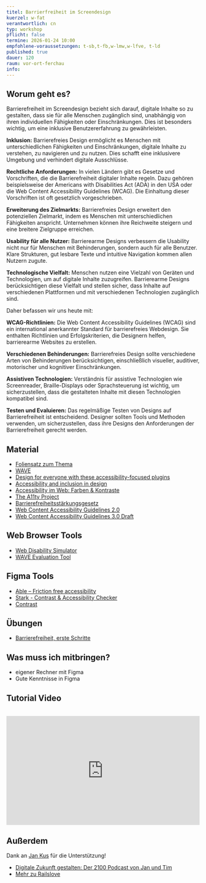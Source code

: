 ```yaml
---
titel: Barrierfreiheit im Screendesign
kuerzel: w-fat
verantwortlich: cn
typ: workshop
pflicht: false
termine: 2026-01-24 10:00
empfohlene-voraussetzungen: t-sb,t-fb,w-lmw,w-lfve, t-ld
published: true
dauer: 120
raum: vor-ort-ferchau
info: 
---
```



## Worum geht es?

Barrierefreiheit im Screendesign bezieht sich darauf, digitale Inhalte so zu gestalten, dass sie für alle Menschen zugänglich sind, unabhängig von ihren individuellen Fähigkeiten oder Einschränkungen. Dies ist besonders wichtig, um eine inklusive Benutzererfahrung zu gewährleisten. 

**Inklusion:** Barrierefreies Design ermöglicht es Menschen mit unterschiedlichen Fähigkeiten und Einschränkungen, digitale Inhalte zu verstehen, zu navigieren und zu nutzen. Dies schafft eine inklusivere Umgebung und verhindert digitale Ausschlüsse.

**Rechtliche Anforderungen:** In vielen Ländern gibt es Gesetze und Vorschriften, die die Barrierefreiheit digitaler Inhalte regeln. Dazu gehören beispielsweise der Americans with Disabilities Act (ADA) in den USA oder die Web Content Accessibility Guidelines (WCAG). Die Einhaltung dieser Vorschriften ist oft gesetzlich vorgeschrieben.

**Erweiterung des Zielmarkts:** Barrierefreies Design erweitert den potenziellen Zielmarkt, indem es Menschen mit unterschiedlichen Fähigkeiten anspricht. Unternehmen können ihre Reichweite steigern und eine breitere Zielgruppe erreichen.

**Usability für alle Nutzer:** Barrierearme Designs verbessern die Usability nicht nur für Menschen mit Behinderungen, sondern auch für alle Benutzer. Klare Strukturen, gut lesbare Texte und intuitive Navigation kommen allen Nutzern zugute.

**Technologische Vielfalt:** Menschen nutzen eine Vielzahl von Geräten und Technologien, um auf digitale Inhalte zuzugreifen. Barrierearme Designs berücksichtigen diese Vielfalt und stellen sicher, dass Inhalte auf verschiedenen Plattformen und mit verschiedenen Technologien zugänglich sind.

Daher befassen wir uns heute mit:

**WCAG-Richtlinien:** Die Web Content Accessibility Guidelines (WCAG) sind ein international anerkannter Standard für barrierefreies Webdesign. Sie enthalten Richtlinien und Erfolgskriterien, die Designern helfen, barrierearme Websites zu erstellen.

**Verschiedenen Behinderungen:** Barrierefreies Design sollte verschiedene Arten von Behinderungen berücksichtigen, einschließlich visueller, auditiver, motorischer und kognitiver Einschränkungen.

**Assistiven Technologien:** Verständnis für assistive Technologien wie Screenreader, Braille-Displays oder Sprachsteuerung ist wichtig, um sicherzustellen, dass die gestalteten Inhalte mit diesen Technologien kompatibel sind.

**Testen und Evaluieren:** Das regelmäßige Testen von Designs auf Barrierefreiheit ist entscheidend. Designer sollten Tools und Methoden verwenden, um sicherzustellen, dass ihre Designs den Anforderungen der Barrierefreiheit gerecht werden.



## Material
- [Foliensatz zum Thema](/mi-bachelor-screendesign/download/workshops/barrierefreiheit/learning-nuggets-railslove.pdf)
- [WAVE](https://wave.webaim.org/)
- [Design for everyone with these accessibility-focused plugins](https://www.figma.com/blog/design-for-everyone-with-these-accessibility-focused-plugins/)
- [Accessibility and inclusion in design](https://www.figma.com/resource-library/creating-accessible-and-inclusive-design/?fuid=363042135887205264)
- [Accessibility im Web: Farben & Kontraste](https://railslove.com/stories/accessibility-im-web-farben-kontraste/)
- [The A11ty Project](https://www.a11yproject.com)
- [Barrierefreiheitsstärkungsgesetz](https://www.bmas.de/DE/Service/Gesetze-und-Gesetzesvorhaben/barrierefreiheitsstaerkungsgesetz.html)
- [Web Content Accessibility Guidelines 2.0](https://www.w3.org/WAI/standards-guidelines/wcag/)
- [Web Content Accessibility Guidelines 3.0 Draft](https://www.w3.org/WAI/standards-guidelines/wcag/wcag3-intro/)

## Web Browser Tools
- [Web Disability Simulator](https://chromewebstore.google.com/detail/web-disability-simulator/olioanlbgbpmdlgjnnampnnlohigkjla)
- [WAVE Evaluation Tool](https://chromewebstore.google.com/detail/wave-evaluation-tool/jbbplnpkjmmeebjpijfedlgcdilocofh)

## Figma Tools
- [Able – Friction free accessibility](https://www.figma.com/community/plugin/734693888346260052/able-friction-free-accessibility)
- [Stark - Contrast & Accessibility Checker](https://www.figma.com/community/plugin/732603254453395948/stark-contrast-accessibility-checker)
- [Contrast](https://www.figma.com/community/plugin/748533339900865323/contrast)

## Übungen
- [Barrierefreiheit, erste Schritte](/mi-bachelor-screendesign/assignments/barrierefreiheit-2025/)

## Was muss ich mitbringen?
- eigener Rechner mit Figma
- Gute Kenntnisse in Figma

## Tutorial Video

<br>
<iframe style="width:100%; aspect-ratio: 16/9" src="https://www.youtube.com/embed/2wUP4cm38ec?si=9gEmU66s5iSDtgi7" title="YouTube video player" frameborder="0" allow="accelerometer; autoplay; clipboard-write; encrypted-media; gyroscope; picture-in-picture; web-share" referrerpolicy="strict-origin-when-cross-origin" allowfullscreen></iframe>

## Außerdem

Dank an [Jan Kus](https://jankus.name) für die Unterstützung!

- [Digitale Zukunft gestalten: Der 2100 Podcast von Jan und Tim](https://open.spotify.com/show/7b2qaXZ2jmGdyjDxERzzmZ?si=7b1f4529b4bb48de)
- [Mehr zu Railslove](https://railslove.com)



